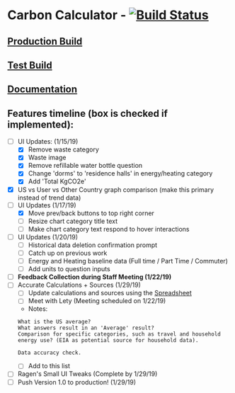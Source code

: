 # Carbon Calculator - [![Build Status](https://api.travis-ci.com/OSU-Sustainability-Office/osu_carbon_calculator_update_project.svg?branch=VueJS-Migration)](https://travis-ci.com/OSU-Sustainability-Office/osu_carbon_calculator_update_project)

## [Production Build](https://myco2.sustainability.oregonstate.edu)

## [Test Build](http://carbon-calculator.s3-website-us-west-2.amazonaws.com)

## [Documentation](https://osusustainability.gitbook.io/energy-dashboard/frontend-documentation#carbon-calculator)

## Features timeline (box is checked if implemented):
- [ ] UI Updates: (1/15/19)
    - [X] Remove waste category
    - [X] Waste image
    - [X] Remove refillable water bottle question
    - [X] Change 'dorms' to 'residence halls' in energy/heating category
    - [X] Add 'Total KgCO2e'
- [X] US vs User vs Other Country graph comparison (make this primary instead of trend data)
- [ ] UI Updates (1/17/19)
    - [X] Move prev/back buttons to top right corner
    - [ ] Resize chart category title text
    - [ ] Make chart category text respond to hover interactions
- [ ] UI Updates (1/20/19)
    - [ ] Historical data deletion confirmation prompt
    - [ ] Catch up on previous work
    - [ ] Energy and Heating baseline data (Full time / Part Time / Commuter)
    - [ ] Add units to question inputs
- [ ] **Feedback Collection during Staff Meeting (1/22/19)**
- [ ] Accurate Calculations + Sources (1/29/19)
    - [ ] Update calculations and sources using the [Spreadsheet](https://docs.google.com/spreadsheets/d/1FbkcWkPXmCwyWeBAtjH0eaR_kPtbDcLa3SFdK2iswAY/edit#gid=135288076)
    - [ ] Meet with Lety (Meeting scheduled on 1/22/19)
    - Notes:
    ```
    What is the US average?
    What answers result in an 'Average' result?
    Comparison for specific categories, such as travel and household energy use? (EIA as potential source for household data).

    Data accuracy check.
    ```
    - [ ] Add to this list
- [ ] Ragen's Small UI Tweaks (Complete by 1/29/19)
- [ ] Push Version 1.0 to production! (1/29/19)
